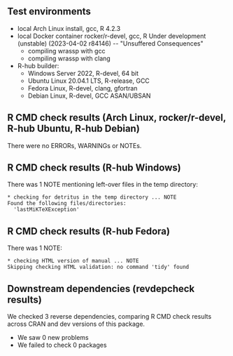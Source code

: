 ## Test environments

* local Arch Linux install, gcc, R 4.2.3
* local Docker container rocker/r-devel, gcc, R Under development (unstable) (2023-04-02 r84146) -- "Unsuffered Consequences"
  * compiling wrassp with gcc
  * compiling wrassp with clang
* R-hub builder:
  * Windows Server 2022, R-devel, 64 bit
  * Ubuntu Linux 20.04.1 LTS, R-release, GCC
  * Fedora Linux, R-devel, clang, gfortran
  * Debian Linux, R-devel, GCC ASAN/UBSAN

## R CMD check results (Arch Linux, rocker/r-devel, R-hub Ubuntu, R-hub Debian)

There were no ERRORs, WARNINGs or NOTEs.

## R CMD check results (R-hub Windows)

There was 1 NOTE mentioning left-over files in the temp directory:

```
* checking for detritus in the temp directory ... NOTE
Found the following files/directories:
  'lastMiKTeXException'
```

## R CMD check results (R-hub Fedora)

There was 1 NOTE:

```
* checking HTML version of manual ... NOTE
Skipping checking HTML validation: no command 'tidy' found
```

## Downstream dependencies (revdepcheck results)

We checked 3 reverse dependencies, comparing R CMD check results across CRAN and dev versions of this package.

 * We saw 0 new problems
 * We failed to check 0 packages
